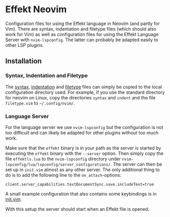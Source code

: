 # Effekt Neovim

Configuration files for using the Effekt language in Neovim (and partly for Vim).
There are syntax, indentation and filetype files (which should also work for Vim) as well as configuration files for using the Effekt Language Server with `nvim-lspconfig`.
The latter can probably be adapted easily to other LSP plugins.

## Installation
### Syntax, Indentation and Filetype
The [syntax](./syntax/effekt.vim), [indentation](./indent/effekt.vim) and [filetype](./filetype.vim) files can simply be copied to the local configuration directory used.
For example, if you use the standard directory for neovim on Linux, copy the directories `syntax` and `indent` and the file `filetype.vim` to `~/.config/nvim/`.

### Language Server
For the language server we use `nvim-lspconfig` but the configuration is not too difficult and can likely be adapted for other plugins without too much work.

Make sure that the `effekt` binary is in your path as the server is started by executing the `effekt` binary with the `--server` option.
Then simply copy the file `effektls.lua` to the `nvim-lspconfig` directory under `nvim-lspconfig/lua/lspconfig/server_configurations/`.
The server can then be set up in `init.vim` almost as any other server.
The only additional thing to do is to add the following line to the `on_attach`-options:

```
client.server_capabilities.textDocumentSync.save.includeText=true
```

A small example configuration that also contains some keybindings is in [init.vim](./init.vim).

With this setup the server should start when an Effekt file is opened.
